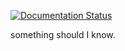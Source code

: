 [![Documentation Status](https://readthedocs.org/projects/faq-cuprumz/badge/?version=latest)](https://faq-cuprumz.readthedocs.io/en/latest/?badge=latest)



something should I know.
